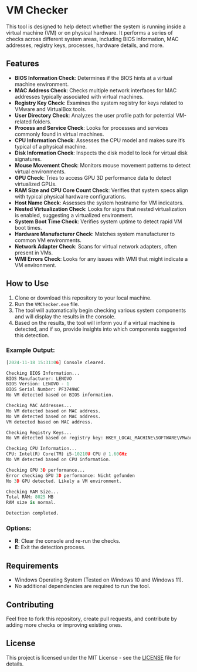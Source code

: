 

# VM Checker

This tool is designed to help detect whether the system is running inside a virtual machine (VM) or on physical hardware. It performs a series of checks across different system areas, including BIOS information, MAC addresses, registry keys, processes, hardware details, and more.

## Features

- **BIOS Information Check**: Determines if the BIOS hints at a virtual machine environment.
- **MAC Address Check**: Checks multiple network interfaces for MAC addresses typically associated with virtual machines.
- **Registry Key Check**: Examines the system registry for keys related to VMware and VirtualBox tools.
- **User Directory Check**: Analyzes the user profile path for potential VM-related folders.
- **Process and Service Check**: Looks for processes and services commonly found in virtual machines.
- **CPU Information Check**: Assesses the CPU model and makes sure it’s typical of a physical machine.
- **Disk Information Check**: Inspects the disk model to look for virtual disk signatures.
- **Mouse Movement Check**: Monitors mouse movement patterns to detect virtual environments.
- **GPU Check**: Tries to access GPU 3D performance data to detect virtualized GPUs.
- **RAM Size and CPU Core Count Check**: Verifies that system specs align with typical physical hardware configurations.
- **Host Name Check**: Assesses the system hostname for VM indicators.
- **Nested Virtualization Check**: Looks for signs that nested virtualization is enabled, suggesting a virtualized environment.
- **System Boot Time Check**: Verifies system uptime to detect rapid VM boot times.
- **Hardware Manufacturer Check**: Matches system manufacturer to common VM environments.
- **Network Adapter Check**: Scans for virtual network adapters, often present in VMs.
- **WMI Errors Check**: Looks for any issues with WMI that might indicate a VM environment.

## How to Use

1. Clone or download this repository to your local machine.
2. Run the `VMChecker.exe` file.
3. The tool will automatically begin checking various system components and will display the results in the console.
4. Based on the results, the tool will inform you if a virtual machine is detected, and if so, provide insights into which components suggested this detection.

### Example Output:

```python
[2024-11-18 15:31:06] Console cleared.

Checking BIOS Information...
BIOS Manufacturer: LENOVO
BIOS Version: LENOVO - 1
BIOS Serial Number: PF3749WC
No VM detected based on BIOS information.

Checking MAC Addresses...
No VM detected based on MAC address.
No VM detected based on MAC address.
VM detected based on MAC address.

Checking Registry Keys...
No VM detected based on registry key: HKEY_LOCAL_MACHINE\SOFTWARE\VMware, Inc.\VMware Tools

Checking CPU Information...
CPU: Intel(R) Core(TM) i5-10210U CPU @ 1.60GHz
No VM detected based on CPU information.

Checking GPU 3D performance...
Error checking GPU 3D performance: Nicht gefunden
No 3D GPU detected. Likely a VM environment.

Checking RAM Size...
Total RAM: 8025 MB
RAM size is normal.

Detection completed.
```

### Options:
- **R**: Clear the console and re-run the checks.
- **E**: Exit the detection process.

## Requirements

- Windows Operating System (Tested on Windows 10 and Windows 11).
- No additional dependencies are required to run the tool.

## Contributing

Feel free to fork this repository, create pull requests, and contribute by adding more checks or improving existing ones.

## License

This project is licensed under the MIT License - see the [LICENSE](LICENSE) file for details.
